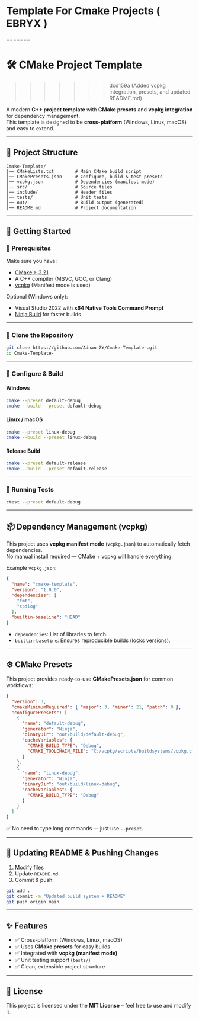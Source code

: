 # Template For Cmake Projects ( EBRYX )
=======
# 🛠️ CMake Project Template
>>>>>>> dcd159a (Added vcpkg integration, presets, and updated README.md)

A modern **C++ project template** with **CMake presets** and **vcpkg integration** for dependency management.  
This template is designed to be **cross-platform** (Windows, Linux, macOS) and easy to extend.

---

## 📂 Project Structure
```
Cmake-Template/
│── CMakeLists.txt        # Main CMake build script
│── CMakePresets.json     # Configure, build & test presets
│── vcpkg.json            # Dependencies (manifest mode)
│── src/                  # Source files
│── include/              # Header files
│── tests/                # Unit tests
│── out/                  # Build output (generated)
│── README.md             # Project documentation
```

---

## 🚀 Getting Started

### 🔹 Prerequisites
Make sure you have:
- [CMake ≥ 3.21](https://cmake.org/download/)  
- A C++ compiler (MSVC, GCC, or Clang)  
- [vcpkg](https://github.com/microsoft/vcpkg) (Manifest mode is used)  

Optional (Windows only):
- Visual Studio 2022 with **x64 Native Tools Command Prompt**  
- [Ninja Build](https://ninja-build.org/) for faster builds  

---

### 🔹 Clone the Repository
```sh
git clone https://github.com/Adnan-ZY/Cmake-Template-.git
cd Cmake-Template-
```

---

### 🔹 Configure & Build

#### Windows
```sh
cmake --preset default-debug
cmake --build --preset default-debug
```

#### Linux / macOS
```sh
cmake --preset linux-debug
cmake --build --preset linux-debug
```

#### Release Build
```sh
cmake --preset default-release
cmake --build --preset default-release
```

---

### 🔹 Running Tests
```sh
ctest --preset default-debug
```

---

## 📦 Dependency Management (vcpkg)

This project uses **vcpkg manifest mode** (`vcpkg.json`) to automatically fetch dependencies.  
No manual install required — CMake + vcpkg will handle everything.

Example `vcpkg.json`:
```json
{
  "name": "cmake-template",
  "version": "1.0.0",
  "dependencies": [
    "fmt",
    "spdlog"
  ],
  "builtin-baseline": "HEAD"
}
```

- `dependencies`: List of libraries to fetch.  
- `builtin-baseline`: Ensures reproducible builds (locks versions).  

---

## ⚙️ CMake Presets

This project provides ready-to-use **CMakePresets.json** for common workflows:

```json
{
  "version": 3,
  "cmakeMinimumRequired": { "major": 3, "minor": 21, "patch": 0 },
  "configurePresets": [
    {
      "name": "default-debug",
      "generator": "Ninja",
      "binaryDir": "out/build/default-debug",
      "cacheVariables": {
        "CMAKE_BUILD_TYPE": "Debug",
        "CMAKE_TOOLCHAIN_FILE": "C:/vcpkg/scripts/buildsystems/vcpkg.cmake"
      }
    },
    {
      "name": "linux-debug",
      "generator": "Ninja",
      "binaryDir": "out/build/linux-debug",
      "cacheVariables": {
        "CMAKE_BUILD_TYPE": "Debug"
      }
    }
  ]
}
```

✅ No need to type long commands — just use `--preset`.

---

## 📝 Updating README & Pushing Changes

1. Modify files  
2. Update `README.md`  
3. Commit & push:
```sh
git add .
git commit -m "Updated build system + README"
git push origin main
```

---

## ✨ Features
- ✅ Cross-platform (Windows, Linux, macOS)  
- ✅ Uses **CMake presets** for easy builds  
- ✅ Integrated with **vcpkg (manifest mode)**  
- ✅ Unit testing support (`tests/`)  
- ✅ Clean, extensible project structure  

---

## 📜 License
This project is licensed under the **MIT License** – feel free to use and modify it.
